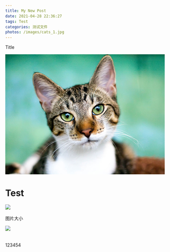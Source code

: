 ```yaml
---
title: My New Post
date: 2021-04-28 22:36:27
tags: Test
categories: 测试文件
photos: /images/cats_1.jpg
---
```


Title

![](/images/cats.jpg)

# Test



![](https://i.natgeofe.com/n/3861de2a-04e6-45fd-aec8-02e7809f9d4e/02-cat-training-NationalGeographic_1484324.jpg?w=636&h=424)





图片大小



<img src="https://i.natgeofe.com/n/3861de2a-04e6-45fd-aec8-02e7809f9d4e/02-cat-training-NationalGeographic_1484324.jpg?w=636&h=424" style="height:100px" />

######

123454